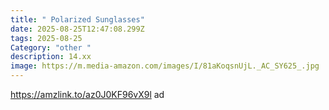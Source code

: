 ```yaml
---
title: " Polarized Sunglasses"
date: 2025-08-25T12:47:08.299Z
tags: 2025-08-25
Category: "other "
description: 14.xx
image: https://m.media-amazon.com/images/I/81aKoqsnUjL._AC_SY625_.jpg
---
```

https://amzlink.to/az0J0KF96vX9l ad